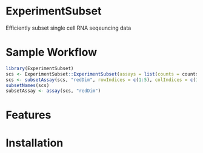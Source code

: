 # ExperimentSubset
Efficiently subset single cell RNA seqeuncing data

# Sample Workflow
```r
library(ExperimentSubset)
scs <- ExperimentSubset::ExperimentSubset(assays = list(counts = counts))
scs <- subsetAssay(scs, "redDim", rowIndices = c(1:5), colIndices = c(1:3))
subsetNames(scs)
subsetAssay <- assay(scs, "redDim")
```

# Features

# Installation
